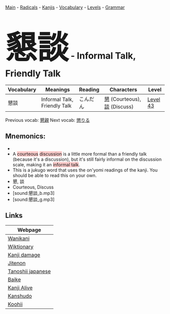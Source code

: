 <style> bigfont {font-size: 100px}</style>
[Main](../README.md) -
[Radicals](../radicals.md) -
[Kanjis](../kanjis.md) -
[Vocabulary](../vocabulary.md) -
[Levels](../levels.md) -
[Grammar](../grammar.md)
# <bigfont> 懇談</bigfont> - Informal Talk, Friendly Talk 

| Vocabulary | Meanings | Reading | Characters | Level |
| --- | --- | --- | --- | --- |
| 懇談 | Informal Talk, Friendly Talk | こんだん |  [懇](../kanjis/懇.md) (Courteous), [談](../kanjis/談.md) (Discuss) | [Level 43](../levels/wk_level43.md) |

Previous vocab: [懇親](懇親.md) Next vocab: [懲りる](懲りる.md) 

## Mnemonics:

* 
* A <span style="background-color:#ffcccb"> courteous</span> <span style="background-color:#ffcccb"> discussion</span> is a little more formal than a friendly talk (because it's a discussion), but it's still fairly informal on the discussion scale, making it an <span style="background-color:#ffcccb"> informal talk</span>.
* This is a jukugo word that uses the on'yomi readings of the kanji. You should be able to read this on your own.
* 懇, 談
* Courteous, Discuss
* [sound:懇談_b.mp3]
* [sound:懇談_g.mp3]


## Links 

| Webpage |
| --- |
| [Wanikani          ](https://www.wanikani.com/kanji/懇談) |
| [Wiktionary        ](https://en.wiktionary.org/wiki/懇談) |
| [Kanji damage      ](http://www.kanjidamage.com/kanji/search?utf8=✓&q=懇談) |
| [Jitenon           ](https://jitenon.com/kanji/懇談) |
| [Tanoshii japanese ](https://www.tanoshiijapanese.com/dictionary/kanji.cfm?k=懇談) |
| [Baike             ](https://baike.baidu.com/item/懇談) |
| [Kanji Alive       ](https://app.kanjialive.com/懇談) |
| [Kanshudo          ](https://www.kanshudo.com/searchmn?q=懇談) |
| [Koohii            ](https://kanji.koohii.com/study/kanji/懇談) |
